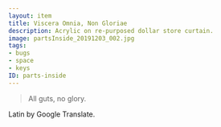 ```yaml
---
layout: item
title: Viscera Omnia, Non Gloriae
description: Acrylic on re-purposed dollar store curtain.
image: partsInside_20191203_002.jpg
tags:
- bugs
- space
- keys
ID: parts-inside
---
```


> All guts, no glory.

Latin by Google Translate.